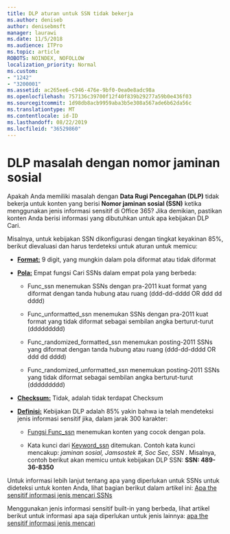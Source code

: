 ```yaml
---
title: DLP aturan untuk SSN tidak bekerja
ms.author: deniseb
author: denisebmsft
manager: laurawi
ms.date: 11/5/2018
ms.audience: ITPro
ms.topic: article
ROBOTS: NOINDEX, NOFOLLOW
localization_priority: Normal
ms.custom:
- "1242"
- "3200001"
ms.assetid: ac265ee6-c946-476e-9bf0-0ea0e8adc98a
ms.openlocfilehash: 757136c39700f12f40f839b29277a59b0e436f03
ms.sourcegitcommit: 1d98db8acb9959aba3b5e308a567ade6b62da56c
ms.translationtype: MT
ms.contentlocale: id-ID
ms.lasthandoff: 08/22/2019
ms.locfileid: "36529860"
---
```

# <a name="dlp-issues-with-social-security-numbers"></a>DLP masalah dengan nomor jaminan sosial

Apakah Anda memiliki masalah dengan **Data Rugi Pencegahan (DLP)** tidak bekerja untuk konten yang berisi **Nomor jaminan sosial (SSN)** ketika menggunakan jenis informasi sensitif di Office 365? Jika demikian, pastikan konten Anda berisi informasi yang dibutuhkan untuk apa kebijakan DLP Cari. 
  
Misalnya, untuk kebijakan SSN dikonfigurasi dengan tingkat keyakinan 85%, berikut dievaluasi dan harus terdeteksi untuk aturan untuk memicu:
  
- **[Format:](https://docs.microsoft.com/office365/securitycompliance/what-the-sensitive-information-types-look-for#format-80)** 9 digit, yang mungkin dalam pola diformat atau tidak diformat

- **[Pola:](https://msconnect.microsoft.com/https:/docs.microsoft.com/office365/securitycompliance/what-the-sensitive-information-types-look-for#pattern-80)** Empat fungsi Cari SSNs dalam empat pola yang berbeda:

  - Func_ssn menemukan SSNs dengan pra-2011 kuat format yang diformat dengan tanda hubung atau ruang (ddd-dd-dddd OR ddd dd dddd)

  - Func_unformatted_ssn menemukan SSNs dengan pra-2011 kuat format yang tidak diformat sebagai sembilan angka berturut-turut (ddddddddd)

  - Func_randomized_formatted_ssn menemukan posting-2011 SSNs yang diformat dengan tanda hubung atau ruang (ddd-dd-dddd OR ddd dd dddd)

  - Func_randomized_unformatted_ssn menemukan posting-2011 SSNs yang tidak diformat sebagai sembilan angka berturut-turut (ddddddddd)

- **[Checksum:](https://docs.microsoft.com/office365/securitycompliance/what-the-sensitive-information-types-look-for#checksum-79)** Tidak, adalah tidak terdapat Checksum

- **[Definisi:](https://docs.microsoft.com/office365/securitycompliance/what-the-sensitive-information-types-look-for#definition-80)** Kebijakan DLP adalah 85% yakin bahwa ia telah mendeteksi jenis informasi sensitif jika, dalam jarak 300 karakter:

  - [Fungsi Func_ssn](https://docs.microsoft.com/office365/securitycompliance/what-the-sensitive-information-types-look-for#pattern-80) menemukan konten yang cocok dengan pola.

  - Kata kunci dari [Keyword_ssn](https://docs.microsoft.com/office365/securitycompliance/what-the-sensitive-information-types-look-for#keyword_ssn) ditemukan. Contoh kata kunci mencakup: *jaminan sosial, Jamsostek #, Soc Sec, SSN* . Misalnya, contoh berikut akan memicu untuk kebijakan DLP SSN: **SSN: 489-36-8350**
  
Untuk informasi lebih lanjut tentang apa yang diperlukan untuk SSNs untuk dideteksi untuk konten Anda, lihat bagian berikut dalam artikel ini: [Apa the sensitif informasi jenis mencari SSNs](https://docs.microsoft.com/office365/securitycompliance/what-the-sensitive-information-types-look-for#us-social-security-number-ssn)
  
Menggunakan jenis informasi sensitif built-in yang berbeda, lihat artikel berikut untuk informasi apa saja diperlukan untuk jenis lainnya: [apa the sensitif informasi jenis mencari](https://docs.microsoft.com/office365/securitycompliance/what-the-sensitive-information-types-look-for)
  